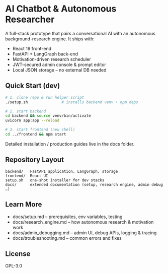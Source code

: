 # AI Chatbot & Autonomous Researcher

A full-stack prototype that pairs a conversational AI with an autonomous background-research engine. It ships with:

* React 19 front-end
* FastAPI + LangGraph back-end
* Motivation-driven research scheduler
* JWT-secured admin console & prompt editor
* Local JSON storage – no external DB needed

## Quick Start (dev)

```bash
# 1. clone repo & run helper script
./setup.sh               # installs backend venv + npm deps

# 2. start backend
cd backend && source venv/bin/activate
uvicorn app:app --reload

# 3. start frontend (new shell)
cd ../frontend && npm start
```

Detailed installation / production guides live in the docs folder.

## Repository Layout

```
backend/   FastAPI application, LangGraph, storage
frontend/  React UI
setup.sh   one-shot installer for dev stacks
docs/      extended documentation (setup, research engine, admin debug …)
```

## Learn More

* docs/setup.md – prerequisites, env variables, testing
* docs/research_engine.md – how autonomous research & motivation work
* docs/admin_debugging.md – admin UI, debug APIs, logging & tracing
* docs/troubleshooting.md – common errors and fixes

## License

GPL-3.0 